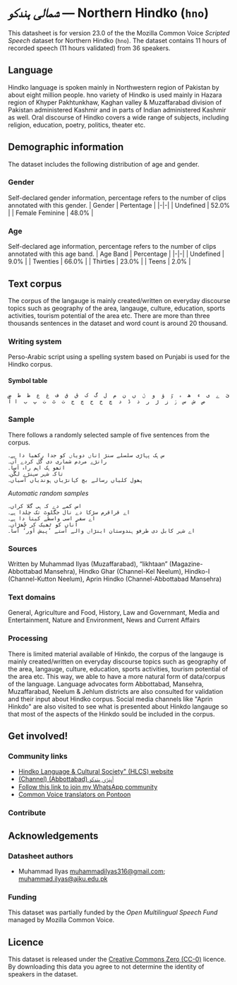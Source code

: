 # *شمالی ہندکو* &mdash; Northern Hindko (`hno`)
This datasheet is for version 23.0 of the the Mozilla Common Voice *Scripted Speech* dataset 
for Northern Hindko (`hno`). The dataset contains 11 hours of recorded
speech (11 hours validated) from 36 speakers.

## Language
Hindko language is spoken mainly in Northwestern region of Pakistan by about eight million people. hno variety of Hindko is used mainly in Hazara region of Khyper Pakhtunkhaw, Kaghan valley & Muzaffarabad division of Pakistan administered Kashmir and in parts of Indian administered Kashmir as well. Oral discourse of Hindko covers a wide range of subjects, including religion, education, poetry, politics, theater etc.
<!-- {{LANGUAGE_DESCRIPTION}} -->
<!-- Provide a brief (1-2 paragraph) description of your language -->
<!-- ### Variants -->
<!-- {{VARIANT_DESCRIPTION}} -->
<!-- @ OPTIONAL @ -->
<!-- Describe the variants (MCV variants) of your language -->
<!-- Original Answer: -->
<!-- There are mainly two varities of the Hindko acknowledged.  Southern variety ISO639-3-hnd mainly spoken in Peshawar, Kohat & Attack districts of Khyber Pakhtuunkhaw.  The Northern varitey ISO639-3-hno is spoken in Hazara division & Kaghan valley of Khyber Pakhtuunkhaw and Muzaffarabad division of Pakistan Administered Kashmir and in parts of Indian Administerd Kashmir.  This dataset represents the Nothern variety. -->

## Demographic information
The dataset includes the following distribution of age and gender.
<!-- You can get a lot of the information in this section from https://analyzer.cv-toolbox.web.tr/browse -->

### Gender
Self-declared gender information, percentage refers to the number of clips annotated with this gender.
| Gender | Pertentage |
|-|-|
| Undefined | 52.0% |
| Female Feminine | 48.0% |
<!-- {{GENDER_TABLE}} -->
<!-- @ AUTOMATICALLY GENERATED @ -->
<!-- | Gender | Frequency |
|--------|-----------|
| male, masculine | ? |
| undeclared | ? |
| female, feminine | ? | -->

### Age
Self-declared age information, percentage refers to the number of clips annotated with this age band.
| Age Band | Percentage |
|-|-|
| Undefined | 9.0% |
| Twenties | 66.0% |
| Thirties | 23.0% |
| Teens | 2.0% |
<!-- {{AGE_TABLE}} -->
<!-- @ AUTOMATICALLY GENERATED @ -->
<!-- | Age band | Frequency |
|----------|-----------|
| teens | ? |
| twenties | ? |
| thirties | ? |
| fourties | ? |
| fifties | ? |
   ...if other age ranges are present in your data, add rows... -->

## Text corpus
The corpus of the langauge is mainly created/written on everyday discourse topics such as geography of the area, langauge, culture, education, sports activities, tourism potential of the area etc. There are more than three thousands sentences in the dataset and word count is around 20 thousand.
<!-- {{TEXT_CORPUS_DESCRIPTION}} -->
<!-- @ OPTIONAL @ -->
<!-- An overview of the text corpus, with information such as average length (in characters and words) of validated sentences. -->

### Writing system
Perso-Arabic script using a spelling system based on Punjabi is used for the Hindko corpus.
<!-- {{WRITING_SYSTEM_DESCRIPTION}} -->
<!-- @ OPTIONAL @ -->
<!-- A description of the writing system (or writing systems) used in the text corpus -->

#### Symbol table
```ئ  ے  ی  ء  ھ  ہ  ٷ  ؤ  و  ݩ  ں  ن  م  ل  گ  ک  ڨ  ق  ف  غ  ع  ظ  ط  ض  ص  ش  س  ݬ  ز  ڑ  ر  ذ  ڈ  د  ڇ  خ  ح  چ  ج  ث  ٹ  ت  پ  ب  ا اّ```
<!-- {{ALPHABET_TABLE}} -->
<!-- @ OPTIONAL @ -->
<!-- If the writing system is alphabetic, you can include the valid alphabet here -->

### Sample
There follows a randomly selected sample of five sentences from the corpus.
```
س ہک پہاڑی سلسلے سنڑ اِناں دویاں کو جدا رکھیا دا ہے۔
رانڑے مردم شماری دی گل کردے آں۔
اتھو ہک اہم راہ آسا۔
تاکہ شہر سہنڑے لگّن۔
پھول کلیاں رسالے بچ کہانڑیاں ہوندیاں آسیاں۔
```

*Automatic random samples*

```
اس کمے دے کہ ہی گلا کراں۔
اے قراقرم سڑکا دے نال جگلوٹ تک چلدا ہے۔
اے سفر اسی واسطے کیتا دا ہے۔
اُناں کو ٹھیک کر چُھڑاں۔
اے شہر کابل دی طرفو ہندوستان اینڑاں والے آستے ’پیش آور‘ آسا۔
```
<!-- {{SENTENCES_SAMPLE}} -->

### Sources
Written by Muhammad Ilyas (Muzaffarabad), “likhtaan” (Magazine-Abbottabad Mansehra), Hindko Ghar (Channel-Kel Neelum), Hindko-I (Channel-Kutton Neelum), Aprin Hindko (Channel-Abbottabad Mansehra)
<!-- {{SOURCES_LIST}} -->
<!-- @ OPTIONAL @ -->
<!-- A list of sentence sources, can be curated to the top-N -->

### Text domains
General, Agriculture and Food, History, Law and Governmant, Media and Entertainment, Nature and Environment, News and Current Affairs
<!-- {{TEXT_DOMAIN_DESCRIPTION}} -->
<!-- @ OPTIONAL @ -->
<!-- What text domains are represented in the corpus? -->

### Processing
There is limited material available of Hinkdo, the corpus of the langauge is mainly created/written on everyday discourse topics such as geography of the area, langauge, culture, education, sports activities, tourism potential of the area etc. This way, we able to have a more natural form of data/corpus of the language. Language advocates form Abbottabad, Mansehra, Muzaffarabad, Neelum & Jehlum districts are also consulted for validation and their input about Hindko corpus. Social media channels like "Aprin Hinkdo" are also visited to see what is presented about Hinkdo langauge so that most of the aspects of the Hinkdo sould be included in the corpus.
<!-- {{PROCESSING_DESCRIPTION}} -->
<!-- @ OPTIONAL @ -->
<!-- How has the text data been processed -->

## Get involved!

### Community links
* [Hindko Language & Cultural Society" (HLCS) website](https://www.hindko.org/en/welcome)
* [(Channel) (Abbottabad) آپنڑی ہندکو](https://www.facebook.com/share/1LmLVjFJJX/)
* [Follow this link to join my WhatsApp community](https://chat.whatsapp.com/Fml5D7YC2y9BgByXWofLyM)
* [Common Voice translators on Pontoon](https://pontoon.mozilla.org/hno/common-voice/contributors/)
<!-- {{COMMUNITY_LINKS_LIST}} -->
<!-- @ OPTIONAL @ -->
<!-- Links to community chats / fora -->

### Contribute
<!-- {{CONTRIBUTE_LINKS_LIST}} -->
<!-- Here you can include links for how to contribute to the dataset -->

## Acknowledgements

### Datasheet authors
* Muhammad Ilyas <muhammadilyas316@gmail.com>; <muhammad.ilyas@ajku.edu.pk>
<!-- {{DATASHEET_AUTHORS_LIST}} -->
<!-- A list in the format of: Your Name <email@email.com> -->

### Funding
This dataset was partially funded by the *Open Multilingual Speech Fund* managed by Mozilla Common Voice.
<!-- {{FUNDING_DESCRIPTION}} -->
<!-- @ OPTIONAL @ -->
<!-- If you received any funding, you can include the acknowledgement here -->

## Licence
This dataset is released under the [Creative Commons Zero (CC-0)](https://creativecommons.org/public-domain/cc0/) licence. By downloading this data
you agree to not determine the identity of speakers in the dataset.